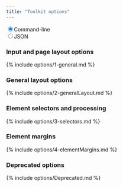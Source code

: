 ```yaml
---
title: "Toolkit options"
---
```


<div class="radio-inline">
  <label><input type="radio" name="lang" checked>Command-line</label>
</div>
<div class="radio-inline">
  <label><input type="radio" name="lang">JSON</label>
</div>

### Input and page layout options

{% include options/1-general.md %}

### General layout options

{% include options/2-generalLayout.md %}

### Element selectors and processing

{% include options/3-selectors.md %}

### Element margins

{% include options/4-elementMargins.md %}

### Deprecated options

{% include options/Deprecated.md %}

<script type="text/javascript">
$('input:radio[name="lang"]').click(function() {
    $("span").toggleClass("lang1 lang2");
});
</script>

